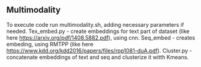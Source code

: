 ## Multimodality
To execute code run multimodality.sh, adding necessary parameters if needed. 
Tex_embed.py - create embeddings for text part of dataset (like here https://arxiv.org/pdf/1408.5882.pdf), using cnn. Seq_embed - creates embeding, using RMTPP (like here https://www.kdd.org/kdd2016/papers/files/rpp1081-duA.pdf). 
Cluster.py - concatenate embeddings of text and seq and clusterize it witth Kmeans.
